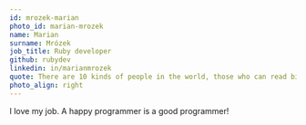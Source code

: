 ```yaml
---
id: mrozek-marian
photo_id: marian-mrozek
name: Marian
surname: Mrózek
job_title: Ruby developer
github: rubydev
linkedin: in/marianmrozek
quote: There are 10 kinds of people in the world, those who can read binary and those who cannot.
photo_align: right
---
```


I love my job. A happy programmer is a good programmer!

